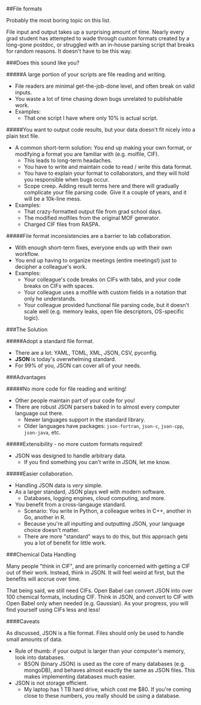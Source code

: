 ##File formats

Probably the most boring topic on this list.

File input and output takes up a surprising amount of time. Nearly every grad student has attempted to wade through custom formats created by a long-gone postdoc, or struggled with an in-house parsing script that breaks for random reasons. It doesn't have to be this way.

###Does this sound like you?

#####A large portion of your scripts are file reading and writing.

 * File readers are minimal get-the-job-done level, and often break on valid inputs.
 * You waste a lot of time chasing down bugs unrelated to publishable work.
 * Examples:
   - That one script I have where only 10% is actual script.

#####You want to output code results, but your data doesn't fit nicely into a plain text file.

 * A common short-term solution: You end up making your own format, or modifying a format you are familiar with (e.g. molfile, CIF).
   - This leads to long-term headaches.
   - You have to write and maintain code to read / write this data format.
   - You have to explain your format to collaborators, and they will hold you responsible when bugs occur.
   - Scope creep. Adding result terms here and there will gradually complicate your file parsing code. Give it a couple of years, and it will be a 10k-line mess.
 * Examples:
   - That crazy-formatted output file from grad school days.
   - The modified molfiles from the original MOF generator.
   - Charged CIF files from RASPA.

#####File format inconsistencies are a barrier to lab collaboration.

 * With enough short-term fixes, everyone ends up with their own workflow.
 * You end up having to organize meetings (entire meetings!) just to decipher a colleague's work.
 * Examples:
   - Your colleague's code breaks on CIFs with tabs, and your code breaks on CIFs with spaces.
   - Your colleague uses a molfile with custom fields in a notation that only he understands.
   - Your colleague provided functional file parsing code, but it doesn't scale well (e.g. memory leaks, open file descriptors, OS-specific logic).

###The Solution

#####Adopt a standard file format.

 * There are a lot: YAML, TOML, XML, JSON, CSV, pyconfig.
 * **JSON** is today's overwhelming standard.
 * For 99% of you, JSON can cover all of your needs.

###Advantages

#####No more code for file reading and writing!

 * Other people maintain part of your code for you!
 * There are robust JSON parsers baked in to almost every computer language out there.
   * Newer languages support in the standard library.
   * Older languages have packages: `json-fortran`, `json-c`, `json-cpp`, `json-java`, etc.

#####Extensibility - no more custom formats required!

 * JSON was designed to handle arbitrary data.
   * If you find something you can't write in JSON, let me know.

#####Easier collaboration.

 * Handling JSON data is *very* simple.
 * As a larger standard, JSON plays well with modern software.
   * Databases, logging engines, cloud computing, and more.
 * You benefit from a cross-langauge standard.
   * Scenario: You write in Python, a colleague writes in C++, another in Go, another in R.
   * Because you're all inputting and outputting JSON, your language choice doesn't matter.
   * There are more "standard" ways to do this, but this approach gets you a lot of benefit for little work.

###Chemical Data Handling

Many people "think in CIF", and are primarily concerned with getting a CIF out of their work. Instead, think in JSON. It will feel weird at first, but the benefits will accrue over time.

That being said, we still need CIFs. Open Babel can convert JSON into over 100 chemical formats, including CIF. Think in JSON, and convert to CIF with Open Babel only when needed (e.g. Gaussian). As your progress, you will find yourself using CIFs less and less!

####Caveats

As discussed, JSON is a file format. Files should only be used to handle small amounts of data.

 * Rule of thumb: if your output is larger than your computer's memory, look into databases.
   * BSON (binary JSON) is used as the core of many databases (e.g. mongoDB), and behaves almost exactly the same as JSON files. This makes implementing databases much easier.
 * JSON is not storage efficient.
   * My laptop has 1 TB hard drive, which cost me $80. If you're coming close to
     these numbers, you really should be using a database.

